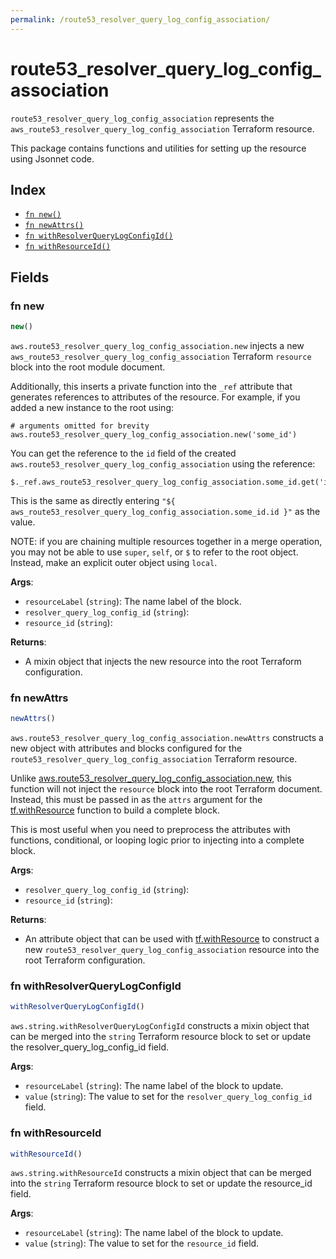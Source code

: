 ```yaml
---
permalink: /route53_resolver_query_log_config_association/
---
```


# route53_resolver_query_log_config_association

`route53_resolver_query_log_config_association` represents the `aws_route53_resolver_query_log_config_association` Terraform resource.



This package contains functions and utilities for setting up the resource using Jsonnet code.


## Index

* [`fn new()`](#fn-new)
* [`fn newAttrs()`](#fn-newattrs)
* [`fn withResolverQueryLogConfigId()`](#fn-withresolverquerylogconfigid)
* [`fn withResourceId()`](#fn-withresourceid)

## Fields

### fn new

```ts
new()
```


`aws.route53_resolver_query_log_config_association.new` injects a new `aws_route53_resolver_query_log_config_association` Terraform `resource`
block into the root module document.

Additionally, this inserts a private function into the `_ref` attribute that generates references to attributes of the
resource. For example, if you added a new instance to the root using:

    # arguments omitted for brevity
    aws.route53_resolver_query_log_config_association.new('some_id')

You can get the reference to the `id` field of the created `aws.route53_resolver_query_log_config_association` using the reference:

    $._ref.aws_route53_resolver_query_log_config_association.some_id.get('id')

This is the same as directly entering `"${ aws_route53_resolver_query_log_config_association.some_id.id }"` as the value.

NOTE: if you are chaining multiple resources together in a merge operation, you may not be able to use `super`, `self`,
or `$` to refer to the root object. Instead, make an explicit outer object using `local`.

**Args**:
  - `resourceLabel` (`string`): The name label of the block.
  - `resolver_query_log_config_id` (`string`): 
  - `resource_id` (`string`): 

**Returns**:
- A mixin object that injects the new resource into the root Terraform configuration.


### fn newAttrs

```ts
newAttrs()
```


`aws.route53_resolver_query_log_config_association.newAttrs` constructs a new object with attributes and blocks configured for the `route53_resolver_query_log_config_association`
Terraform resource.

Unlike [aws.route53_resolver_query_log_config_association.new](#fn-route53_resolver_query_log_config_associationnew), this function will not inject the `resource`
block into the root Terraform document. Instead, this must be passed in as the `attrs` argument for the
[tf.withResource](https://github.com/tf-libsonnet/core/tree/main/docs#fn-withresource) function to build a complete block.

This is most useful when you need to preprocess the attributes with functions, conditional, or looping logic prior to
injecting into a complete block.

**Args**:
  - `resolver_query_log_config_id` (`string`): 
  - `resource_id` (`string`): 

**Returns**:
  - An attribute object that can be used with [tf.withResource](https://github.com/tf-libsonnet/core/tree/main/docs#fn-withresource) to construct a new `route53_resolver_query_log_config_association` resource into the root Terraform configuration.


### fn withResolverQueryLogConfigId

```ts
withResolverQueryLogConfigId()
```

`aws.string.withResolverQueryLogConfigId` constructs a mixin object that can be merged into the `string`
Terraform resource block to set or update the resolver_query_log_config_id field.



**Args**:
  - `resourceLabel` (`string`): The name label of the block to update.
  - `value` (`string`): The value to set for the `resolver_query_log_config_id` field.


### fn withResourceId

```ts
withResourceId()
```

`aws.string.withResourceId` constructs a mixin object that can be merged into the `string`
Terraform resource block to set or update the resource_id field.



**Args**:
  - `resourceLabel` (`string`): The name label of the block to update.
  - `value` (`string`): The value to set for the `resource_id` field.
